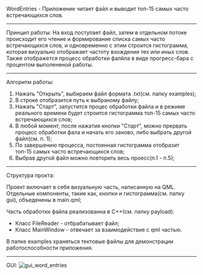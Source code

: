 WordEntries - 
Приложение читает файл и выводит топ-15 самых часто встречающихся слов.

--------------------------------------------------------------------------------------------------------------------------------------------------------

Принцип работы: 
На вход поступает файл, затем в отдельном потоке происходит его чтение и формирование списка самых часто встречающихся слов, 
и одновременно с этим строится гистограмма, которая визуально отображает частоту вхождения тех или иных слов. 
Также отображется процесс обработки фалйла в виде прогресс-бара с процентом выполененой работы.

--------------------------------------------------------------------------------------------------------------------------------------------------------

Алгоритм работы:
1. Нажать "Открыть", выбираем файл формата .txt(см. папку examples);
2. В строке отобразится путь к выбраному файлу;
3. Нажать "Старт", запустится процес обработки файла и в режиме реального времени будет строится гистограмма топ-15 самых часто встречающихся слов;
4. В любой момент, после нажатия кнопки "Старт", можно прервать процесс обработки фала и начать его заново, либо выбрать другой файл(см. п. 1);
5. По завершению процесса, постоенная гистограмма отобразит топ-15 самых часто встречающихся слов;
6. Выбрав другой файл можно повторить весь проесс(п.1 - п.5);

--------------------------------------------------------------------------------------------------------------------------------------------------------

Структура прокта:

Проект включает в себя визуальную часть, написанную на QML. Отдельные компоненты, такие как, кнопки и гистограмма(см. папку gui), объеденены в main.qml;

Часть обработки файла реализованна в С++(см. папку payload):
- Класс FileReader - отбрабатывает файл;
- Класс MainWindow - отвечает за взаимодействие с qml частью.

В папке examples храняться тектовые файлы для демонстрации работоспособности приложения.

--------------------------------------------------------------------------------------------------------------------------------------------------------

GUI:
![gui_word_entries](https://github.com/user-attachments/assets/1e5db649-adf7-4655-8c39-05629c825310)
